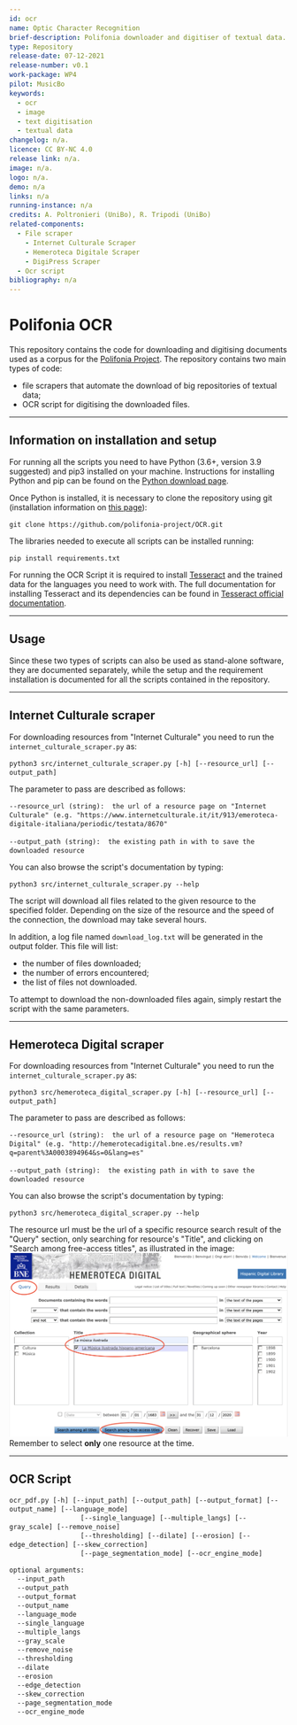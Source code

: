 ```yaml
---
id: ocr
name: Optic Character Recognition
brief-description: Polifonia downloader and digitiser of textual data.
type: Repository
release-date: 07-12-2021
release-number: v0.1
work-package: WP4
pilot: MusicBo
keywords:
  - ocr
  - image
  - text digitisation
  - textual data
changelog: n/a.
licence: CC BY-NC 4.0
release link: n/a.
image: n/a.
logo: n/a.
demo: n/a
links: n/a
running-instance: n/a
credits: A. Poltronieri (UniBo), R. Tripodi (UniBo)
related-components:
  - File scraper
    - Internet Culturale Scraper
    - Hemeroteca Digitale Scraper
    - DigiPress Scraper
  - Ocr script
bibliography: n/a
---
```


# Polifonia OCR

This repository contains the code for downloading and digitising documents used as a corpus for the [Polifonia Project](https://polifonia-project.eu/).
The repository contains two main types of code:
* file scrapers that automate the download of big repositories of textual data;
* OCR script for digitising the downloaded files. 

---

## Information on installation and setup
For running all the scripts you need to have Python (3.6+, version 3.9 suggested) and pip3 installed on your machine.
Instructions for installing Python and pip can be found on the [Python download page](https://www.python.org/downloads/).

Once Python is installed, it is necessary to clone the repository using git (installation information on [this page](https://git-scm.com/book/en/v2/Getting-Started-Installing-Git)):

```
git clone https://github.com/polifonia-project/OCR.git
```

The libraries needed to execute all scripts can be installed running:
```
pip install requirements.txt
```

For running the OCR Script it is required to install [Tesseract](https://github.com/tesseract-ocr/tesseract) and the trained data for the languages you need to work with.
The full documentation for installing Tesseract and its dependencies can be found in [Tesseract official documentation](https://tesseract-ocr.github.io/tessdoc/Installation.html).

---
## Usage
Since these two types of scripts can also be used as stand-alone software, they are documented separately, while the setup and the requirement installation is documented for all the scripts contained in the repository.

---

## Internet Culturale scraper
For downloading resources from "Internet Culturale" you need to run the ```internet_culturale_scraper.py``` as:
```
python3 src/internet_culturale_scraper.py [-h] [--resource_url] [--output_path]
```

The parameter to pass are described as follows:
```
--resource_url (string):  the url of a resource page on "Internet Culturale" (e.g. "https://www.internetculturale.it/it/913/emeroteca-digitale-italiana/periodic/testata/8670"

--output_path (string):  the existing path in with to save the downloaded resource
```

You can also browse the script's documentation by typing:
```
python3 src/internet_culturale_scraper.py --help
```

The script will download all files related to the given resource to the specified folder. 
Depending on the size of the resource and the speed of the connection, the download may take several hours.

In addition, a log file named ```download_log.txt``` will be generated in the output folder. This file will list:
* the number of files downloaded; 
* the number of errors encountered;
* the list of files not downloaded.

To attempt to download the non-downloaded files again, simply restart the script with the same parameters. 

---

## Hemeroteca Digital scraper

For downloading resources from "Internet Culturale" you need to run the ```internet_culturale_scraper.py``` as:
```
python3 src/hemeroteca_digital_scraper.py [-h] [--resource_url] [--output_path]
```

The parameter to pass are described as follows:
```
--resource_url (string):  the url of a resource page on "Hemeroteca Digital" (e.g. "http://hemerotecadigital.bne.es/results.vm?q=parent%3A0003894964&s=0&lang=es"

--output_path (string):  the existing path in with to save the downloaded resource
```

You can also browse the script's documentation by typing:
```
python3 src/hemeroteca_digital_scraper.py --help
```

The resource url must be the url of a specific resource search result of the "Query" section, only searching for resource's "Title", and clicking on "Search among free-access titles", as illustrated in the image:
![](etc/img/hemeroteca_digital.png)
Remember to select **only** one resource at the time. 

---

## OCR Script

```
ocr_pdf.py [-h] [--input_path] [--output_path] [--output_format] [--output_name] [--language_mode]
                  [--single_language] [--multiple_langs] [--gray_scale] [--remove_noise]
                  [--thresholding] [--dilate] [--erosion] [--edge_detection] [--skew_correction]
                  [--page_segmentation_mode] [--ocr_engine_mode]

```

```
optional arguments:
  --input_path 
  --output_path 
  --output_format 
  --output_name 
  --language_mode 
  --single_language 
  --multiple_langs 
  --gray_scale 
  --remove_noise 
  --thresholding 
  --dilate 
  --erosion 
  --edge_detection 
  --skew_correction 
  --page_segmentation_mode 
  --ocr_engine_mode 

```
